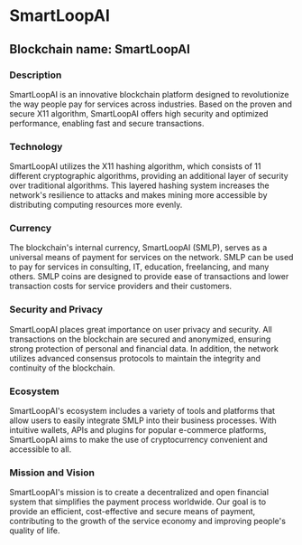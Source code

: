 # SmartLoopAI

## Blockchain name: SmartLoopAI

### Description

SmartLoopAI is an innovative blockchain platform designed to revolutionize the way people pay for services across industries. Based on the proven and secure X11 algorithm, SmartLoopAI offers high security and optimized performance, enabling fast and secure transactions.

### Technology

SmartLoopAI utilizes the X11 hashing algorithm, which consists of 11 different cryptographic algorithms, providing an additional layer of security over traditional algorithms. This layered hashing system increases the network's resilience to attacks and makes mining more accessible by distributing computing resources more evenly.

### Currency

The blockchain's internal currency, SmartLoopAI (SMLP), serves as a universal means of payment for services on the network. SMLP can be used to pay for services in consulting, IT, education, freelancing, and many others. SMLP coins are designed to provide ease of transactions and lower transaction costs for service providers and their customers.

### Security and Privacy

SmartLoopAI places great importance on user privacy and security. All transactions on the blockchain are secured and anonymized, ensuring strong protection of personal and financial data. In addition, the network utilizes advanced consensus protocols to maintain the integrity and continuity of the blockchain.

### Ecosystem

SmartLoopAI's ecosystem includes a variety of tools and platforms that allow users to easily integrate SMLP into their business processes. With intuitive wallets, APIs and plugins for popular e-commerce platforms, SmartLoopAI aims to make the use of cryptocurrency convenient and accessible to all.

### Mission and Vision

SmartLoopAI's mission is to create a decentralized and open financial system that simplifies the payment process worldwide. Our goal is to provide an efficient, cost-effective and secure means of payment, contributing to the growth of the service economy and improving people's quality of life.
